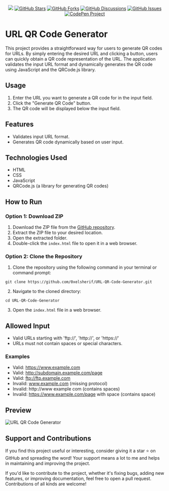 <p align="center">
<a href="https://github.com/0xelsherif/URL-QR-Code-Generator"><img src="https://img.shields.io/github/repo-size/0xelsherif/URL-QR-Code-Generator?style=social&logo=github"></a>
<a href="https://github.com/0xelsherif/URL-QR-Code-Generator"><img src="https://img.shields.io/github/stars/0xelsherif/URL-QR-Code-Generator.svg?style=social&label=Star" alt="GitHub Stars"></a>
<a href="https://github.com/0xelsherif/URL-QR-Code-Generator"><img src="https://img.shields.io/github/forks/0xelsherif/URL-QR-Code-Generator.svg?style=social&label=Fork" alt="GitHub Forks"></a>
<a href="https://github.com/0xelsherif/URL-QR-Code-Generator/discussions"><img src="https://img.shields.io/github/discussions/0xelsherif/URL-QR-Code-Generator?style=social&logo=github" alt="GitHub Discussions"></a>
<a href="https://github.com/0xelsherif/URL-QR-Code-Generator/issues"><img src="https://img.shields.io/github/issues/0xelsherif/URL-QR-Code-Generator?style=social&logo=github" alt="GitHub Issues"></a>
<a href="https://codepen.io/0xelsherif/full/poBrEPJ" target="_blank"><img src="https://img.shields.io/badge/CodePen-Project-blue?logo=codepen" alt="CodePen Project"></a>
<!-- <a href="https://0xelsherif.medium.com/mastering-text-analysis-with-javascript-a-step-by-step-guide-f9914fb5b5f1" target="_blank"><img src="https://img.shields.io/badge/Medium-Publication-green?logo=medium" alt="Medium Publication"></a> -->
</p>



# URL QR Code Generator
This project provides a straightforward way for users to generate QR codes for URLs. By simply entering the desired URL and clicking a button, users can quickly obtain a QR code representation of the URL. The application validates the input URL format and dynamically generates the QR code using JavaScript and the QRCode.js library.

## Usage

1. Enter the URL you want to generate a QR code for in the input field.
2. Click the "Generate QR Code" button.
3. The QR code will be displayed below the input field.

## Features

- Validates input URL format.
- Generates QR code dynamically based on user input.

## Technologies Used

- HTML
- CSS
- JavaScript
- QRCode.js (a library for generating QR codes)

## How to Run

### Option 1: Download ZIP

1. Download the ZIP file from the [GitHub repository](https://github.com/0xelsherif/URL-QR-Code-Generator).
2. Extract the ZIP file to your desired location.
3. Open the extracted folder.
4. Double-click the `index.html` file to open it in a web browser.

### Option 2: Clone the Repository

1. Clone the repository using the following command in your terminal or command prompt:
``` 
git clone https://github.com/0xelsherif/URL-QR-Code-Generator.git 
```
2. Navigate to the cloned directory:
``` 
cd URL-QR-Code-Generator
```
3. Open the `index.html` file in a web browser.

## Allowed Input

- Valid URLs starting with 'ftp://', 'http://', or 'https://'
- URLs must not contain spaces or special characters.

### Examples

- Valid: https://www.example.com
- Valid: http://subdomain.example.com/page
- Valid: ftp://ftp.example.com
- Invalid: www.example.com (missing protocol)
- Invalid: http://www example com (contains spaces)
- Invalid: https://www.example.com/page with space (contains space)

## Preview

![URL QR Code Generator](preview.png)

## Support and Contributions

If you find this project useful or interesting, consider giving it a star ⭐ on GitHub and spreading the word! Your support means a lot to me and helps in maintaining and improving the project.

If you'd like to contribute to the project, whether it's fixing bugs, adding new features, or improving documentation, feel free to open a pull request. Contributions of all kinds are welcome!